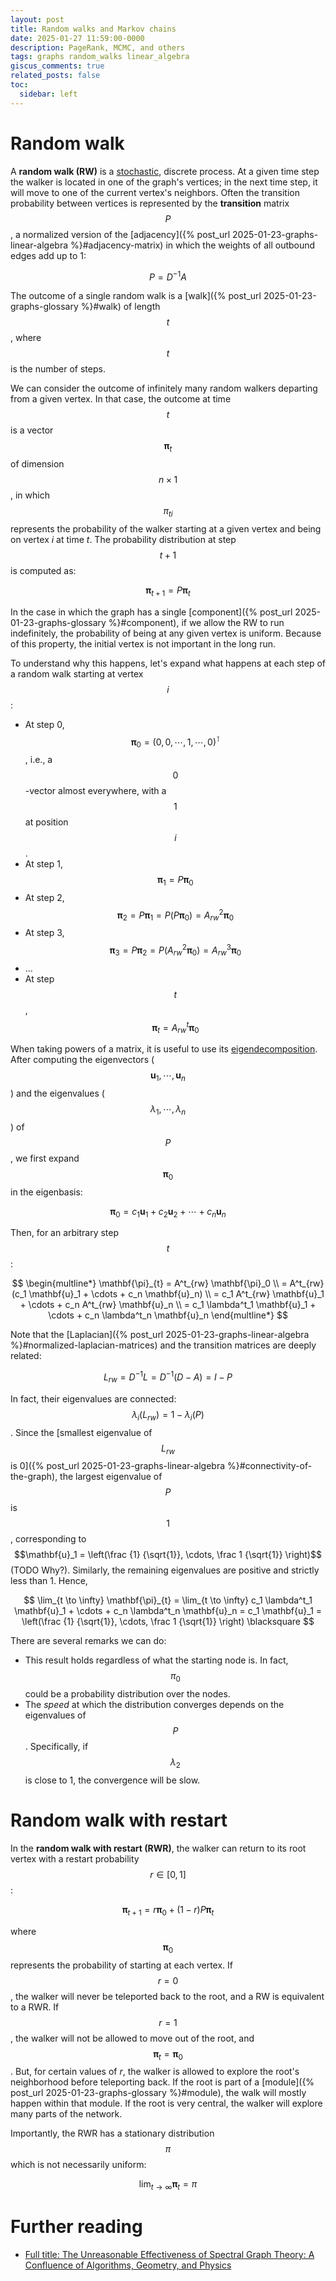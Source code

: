 ```yaml
---
layout: post
title: Random walks and Markov chains
date: 2025-01-27 11:59:00-0000
description: PageRank, MCMC, and others
tags: graphs random_walks linear_algebra
giscus_comments: true
related_posts: false
toc:
  sidebar: left
---
```


# Random walk

A **random walk (RW)** is a [stochastic](https://en.wikipedia.org/wiki/Stochastic_process), discrete process. At a given time step the walker is located in one of the graph's vertices; in the next time step, it will move to one of the current vertex's neighbors. Often the transition probability between vertices is represented by the **transition** matrix $$P$$, a normalized version of the [adjacency]({% post_url 2025-01-23-graphs-linear-algebra %}#adjacency-matrix) in which the weights of all outbound edges add up to 1:

$$
P = D^{-1} A
$$

The outcome of a single random walk is a [walk]({% post_url 2025-01-23-graphs-glossary %}#walk) of length $$t$$, where $$t$$ is the number of steps.

We can consider the outcome of infinitely many random walkers departing from a given vertex. In that case, the outcome at time $$t$$ is a vector $$\mathbf{\pi}_t$$ of dimension $$n \times 1$$, in which $$\pi_{ti}$$ represents the probability of the walker starting at a given vertex and being on vertex $i$ at time $t$. The probability distribution at step $$t+1$$ is computed as:

$$
\mathbf{\pi}_{t+1} = P \mathbf{\pi}_t
$$

In the case in which the graph has a single [component]({% post_url 2025-01-23-graphs-glossary %}#component), if we allow the RW to run indefinitely, the probability of being at any given vertex is uniform. Because of this property, the initial vertex is not important in the long run.

To understand why this happens, let's expand what happens at each step of a random walk starting at vertex $$i$$:

- At step 0, $$\mathbf{\pi}_0 = (0, 0, \cdots, 1, \cdots, 0)^\intercal$$, i.e., a $$0$$-vector almost everywhere, with a $$1$$ at position $$i$$.
- At step 1, $$\mathbf{\pi}_{1} = P \mathbf{\pi}_0$$
- At step 2, $$\mathbf{\pi}_{2} = P \mathbf{\pi}_1 = P (P \mathbf{\pi}_0) = A^2_{rw} \mathbf{\pi}_0$$
- At step 3, $$\mathbf{\pi}_{3} = P \mathbf{\pi}_2 = P (A^2_{rw} \mathbf{\pi}_0) = A^3_{rw} \mathbf{\pi}_0$$
- …
- At step $$t$$, $$\mathbf{\pi}_{t} = A^t_{rw} \mathbf{\pi}_0$$

When taking powers of a matrix, it is useful to use its [eigendecomposition](https://en.wikipedia.org/wiki/Eigendecomposition_of_a_matrix). After computing the eigenvectors ($$\mathbf{u}_1, \cdots, \mathbf{u}_n$$) and the eigenvalues ($$\lambda_1, \cdots, \lambda_n$$) of $$P$$, we first expand $$\mathbf{\pi}_0$$ in the eigenbasis:

$$\mathbf{\pi}_0 = c_1 \mathbf{u}_1 + c_2 \mathbf{u}_2 + \cdots + c_n \mathbf{u}_n$$

Then, for an arbitrary step $$t$$:

$$
\begin{multline*}
  \mathbf{\pi}_{t} = A^t_{rw} \mathbf{\pi}_0 \\
  = A^t_{rw} (c_1 \mathbf{u}_1 + \cdots + c_n \mathbf{u}_n) \\
  = c_1 A^t_{rw} \mathbf{u}_1 + \cdots + c_n A^t_{rw} \mathbf{u}_n \\
  = c_1 \lambda^t_1 \mathbf{u}_1 + \cdots + c_n \lambda^t_n \mathbf{u}_n
\end{multline*}
$$

Note that the [Laplacian]({% post_url 2025-01-23-graphs-linear-algebra %}#normalized-laplacian-matrices) and the transition matrices are deeply related:

$$
L_{rw} = D^{-1}L = D^{-1}(D - A) = I - P
$$

In fact, their eigenvalues are connected: $$\lambda_i(L_{rw}) = 1 - \lambda_i(P)$$. Since the [smallest eigenvalue of $$L_{rw}$$ is 0]({% post_url 2025-01-23-graphs-linear-algebra %}#connectivity-of-the-graph), the largest eigenvalue of $$P$$ is $$1$$, corresponding to $$\mathbf{u}_1 = \left(\frac {1} {\sqrt{1}}, \cdots, \frac 1 {\sqrt{1}} \right)$$ (TODO Why?). Similarly, the remaining eigenvalues are positive and strictly less than 1. Hence,

$$
\lim_{t \to \infty} \mathbf{\pi}_{t} = \lim_{t \to \infty} c_1 \lambda^t_1 \mathbf{u}_1 + \cdots + c_n \lambda^t_n \mathbf{u}_n = c_1 \mathbf{u}_1 = \left(\frac {1} {\sqrt{1}}, \cdots, \frac 1 {\sqrt{1}} \right) \blacksquare
$$

There are several remarks we can do:

- This result holds regardless of what the starting node is. In fact, $$\pi_0$$ could be a probability distribution over the nodes.
- The _speed_ at which the distribution converges depends on the eigenvalues of $$P$$. Specifically, if $$\lambda_2$$ is close to 1, the convergence will be slow.

# Random walk with restart

In the **random walk with restart (RWR)**, the walker can return to its root vertex with a restart probability $$r \in [0, 1]$$:

$$
\mathbf{\pi}_{t+1} = r \mathbf{\pi}_0 + (1 - r) P \mathbf{\pi}_t
$$

where $$\mathbf{\pi}_0$$ represents the probability of starting at each vertex. If $$r = 0$$, the walker will never be teleported back to the root, and a RW is equivalent to a RWR. If $$r = 1$$, the walker will not be allowed to move out of the root, and $$\mathbf{\pi}_t = \mathbf{\pi}_0$$. But, for certain values of $r$, the walker is allowed to explore the root's neighborhood before teleporting back. If the root is part of a [module]({% post_url 2025-01-23-graphs-glossary %}#module), the walk will mostly happen within that module. If the root is very central, the walker will explore many parts of the network.

Importantly, the RWR has a stationary distribution $$\pi$$ which is not necessarily uniform:

$$
\lim_{t \to \infty} \mathbf{\pi}_{t} = \pi
$$

# Further reading

- [Full title: The Unreasonable Effectiveness of Spectral Graph Theory: A Confluence of Algorithms, Geometry, and Physics](https://www.youtube.com/watch?v=8XJes6XFjxM)
